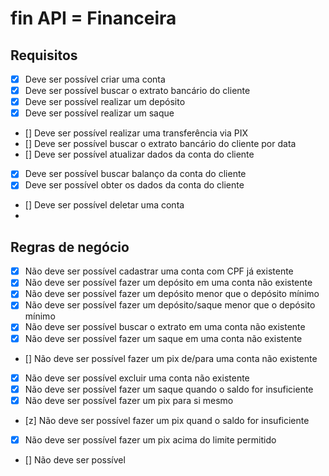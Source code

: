 # fin API = Financeira

## Requisitos

- [X] Deve ser possível criar uma conta
- [X] Deve ser possível buscar o extrato bancário do cliente
- [X] Deve ser possível realizar um depósito
- [X] Deve ser possível realizar um saque
- [] Deve ser possível realizar uma transferência via PIX
- [] Deve ser possível buscar o extrato bancário do cliente por data
- [] Deve ser possível atualizar dados da conta do cliente
- [x] Deve ser possível buscar balanço da conta do cliente
- [X] Deve ser possível obter os dados da conta do cliente
- [] Deve ser possível deletar uma conta
- 

## Regras de negócio

- [X] Não deve ser possível cadastrar uma conta com CPF já existente
- [X] Não deve ser possível fazer um depósito em uma conta não existente
- [X] Não deve ser possível fazer um depósito menor que o depósito mínimo
- [x] Não deve ser possível fazer um depósito/saque menor que o depósito mínimo
- [x] Não deve ser possível buscar o extrato em uma conta não existente
- [x] Não deve ser possível fazer um saque em uma conta não existente
- [] Não deve ser possível fazer um pix de/para uma conta não existente
- [x] Não deve ser possível excluir uma conta não existente
- [x] Não deve ser possível fazer um saque quando o saldo for insuficiente
- [x] Não deve ser possível fazer um pix para si mesmo
- [z] Não deve ser possível fazer um pix quand o saldo for insuficiente
- [x] Não deve ser possível fazer um pix acima do limite permitido
- [] Não deve ser possível